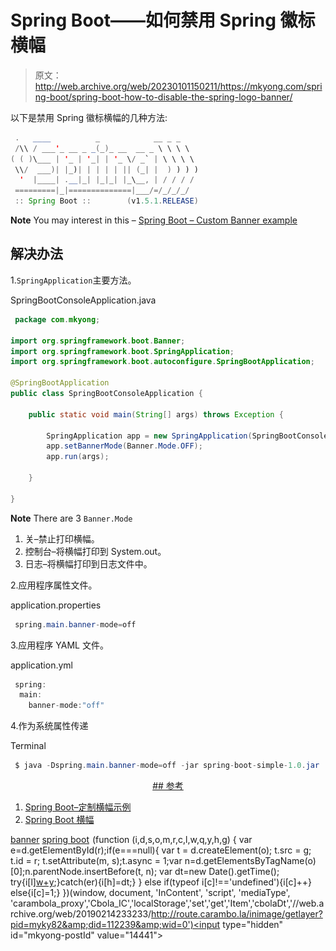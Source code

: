 # Spring Boot——如何禁用 Spring 徽标横幅

> 原文：<http://web.archive.org/web/20230101150211/https://mkyong.com/spring-boot/spring-boot-how-to-disable-the-spring-logo-banner/>

以下是禁用 Spring 徽标横幅的几种方法:

```java
 .   ____          _            __ _ _
 /\\ / ___'_ __ _ _(_)_ __  __ _ \ \ \ \
( ( )\___ | '_ | '_| | '_ \/ _` | \ \ \ \
 \\/  ___)| |_)| | | | | || (_| |  ) ) ) )
  '  |____| .__|_| |_|_| |_\__, | / / / /
 =========|_|==============|___/=/_/_/_/
 :: Spring Boot ::        (v1.5.1.RELEASE) 
```

**Note**
You may interest in this – [Spring Boot – Custom Banner example](http://web.archive.org/web/20190214233233/http://www.mkyong.com/spring-boot/spring-boot-custom-banner-example/)

## 解决办法

1.`SpringApplication`主要方法。

SpringBootConsoleApplication.java

```java
 package com.mkyong;

import org.springframework.boot.Banner;
import org.springframework.boot.SpringApplication;
import org.springframework.boot.autoconfigure.SpringBootApplication;

@SpringBootApplication
public class SpringBootConsoleApplication {

    public static void main(String[] args) throws Exception {

        SpringApplication app = new SpringApplication(SpringBootConsoleApplication.class);
        app.setBannerMode(Banner.Mode.OFF);
        app.run(args);

    }

} 
```

**Note**
There are 3 `Banner.Mode`

1.  关–禁止打印横幅。
2.  控制台–将横幅打印到 System.out。
3.  日志–将横幅打印到日志文件中。

2.应用程序属性文件。

application.properties

```java
 spring.main.banner-mode=off 
```

3.应用程序 YAML 文件。

application.yml

```java
 spring:
  main:
    banner-mode:"off" 
```

4.作为系统属性传递

Terminal

```java
 $ java -Dspring.main.banner-mode=off -jar spring-boot-simple-1.0.jar 
```

 <ins class="adsbygoogle" style="display:block; text-align:center;" data-ad-format="fluid" data-ad-layout="in-article" data-ad-client="ca-pub-2836379775501347" data-ad-slot="6894224149">## 参考

1.  [Spring Boot–定制横幅示例](http://web.archive.org/web/20190214233233/http://www.mkyong.com/spring-boot/spring-boot-custom-banner-example/)
2.  [Spring Boot 横幅](http://web.archive.org/web/20190214233233/http://docs.spring.io/spring-boot/docs/current-SNAPSHOT/reference/htmlsingle/#boot-features-banner)

[banner](http://web.archive.org/web/20190214233233/http://www.mkyong.com/tag/banner/) [spring boot](http://web.archive.org/web/20190214233233/http://www.mkyong.com/tag/spring-boot/)</ins>![](img/6def5f9774725ea3d3b9495417d8d5af.png) (function (i,d,s,o,m,r,c,l,w,q,y,h,g) { var e=d.getElementById(r);if(e===null){ var t = d.createElement(o); t.src = g; t.id = r; t.setAttribute(m, s);t.async = 1;var n=d.getElementsByTagName(o)[0];n.parentNode.insertBefore(t, n); var dt=new Date().getTime(); try{i[l][w+y](h,i[l][q+y](h)+'&amp;'+dt);}catch(er){i[h]=dt;} } else if(typeof i[c]!=='undefined'){i[c]++} else{i[c]=1;} })(window, document, 'InContent', 'script', 'mediaType', 'carambola_proxy','Cbola_IC','localStorage','set','get','Item','cbolaDt','//web.archive.org/web/20190214233233/http://route.carambo.la/inimage/getlayer?pid=myky82&amp;did=112239&amp;wid=0')<input type="hidden" id="mkyong-postId" value="14441">







